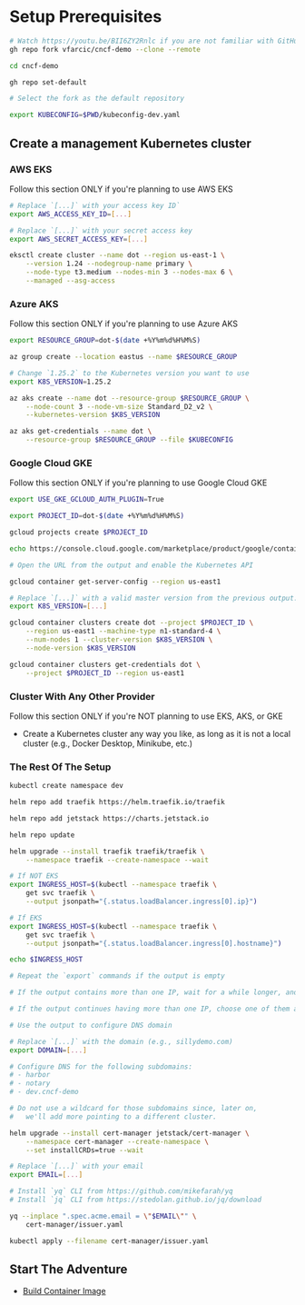 # Setup Prerequisites

```bash
# Watch https://youtu.be/BII6ZY2Rnlc if you are not familiar with GitHub CLI
gh repo fork vfarcic/cncf-demo --clone --remote

cd cncf-demo

gh repo set-default

# Select the fork as the default repository

export KUBECONFIG=$PWD/kubeconfig-dev.yaml
```

## Create a management Kubernetes cluster

### AWS EKS

Follow this section ONLY if you're planning to use AWS EKS

```bash
# Replace `[...]` with your access key ID`
export AWS_ACCESS_KEY_ID=[...]

# Replace `[...]` with your secret access key
export AWS_SECRET_ACCESS_KEY=[...]

eksctl create cluster --name dot --region us-east-1 \
    --version 1.24 --nodegroup-name primary \
    --node-type t3.medium --nodes-min 3 --nodes-max 6 \
    --managed --asg-access
```

### Azure AKS

Follow this section ONLY if you're planning to use Azure AKS

```bash
export RESOURCE_GROUP=dot-$(date +%Y%m%d%H%M%S)

az group create --location eastus --name $RESOURCE_GROUP

# Change `1.25.2` to the Kubernetes version you want to use
export K8S_VERSION=1.25.2

az aks create --name dot --resource-group $RESOURCE_GROUP \
    --node-count 3 --node-vm-size Standard_D2_v2 \
    --kubernetes-version $K8S_VERSION

az aks get-credentials --name dot \
    --resource-group $RESOURCE_GROUP --file $KUBECONFIG
```

### Google Cloud GKE

Follow this section ONLY if you're planning to use Google Cloud GKE

```bash
export USE_GKE_GCLOUD_AUTH_PLUGIN=True

export PROJECT_ID=dot-$(date +%Y%m%d%H%M%S)

gcloud projects create $PROJECT_ID

echo https://console.cloud.google.com/marketplace/product/google/container.googleapis.com?project=$PROJECT_ID

# Open the URL from the output and enable the Kubernetes API

gcloud container get-server-config --region us-east1

# Replace `[...]` with a valid master version from the previous output.
export K8S_VERSION=[...]

gcloud container clusters create dot --project $PROJECT_ID \
    --region us-east1 --machine-type n1-standard-4 \
    --num-nodes 1 --cluster-version $K8S_VERSION \
    --node-version $K8S_VERSION

gcloud container clusters get-credentials dot \
    --project $PROJECT_ID --region us-east1
```

### Cluster With Any Other Provider

Follow this section ONLY if you're NOT planning to use EKS, AKS, or GKE

* Create a Kubernetes cluster any way you like, as long as it is not a local cluster (e.g., Docker Desktop, Minikube, etc.)

### The Rest Of The Setup

```bash
kubectl create namespace dev

helm repo add traefik https://helm.traefik.io/traefik

helm repo add jetstack https://charts.jetstack.io

helm repo update

helm upgrade --install traefik traefik/traefik \
    --namespace traefik --create-namespace --wait

# If NOT EKS
export INGRESS_HOST=$(kubectl --namespace traefik \
    get svc traefik \
    --output jsonpath="{.status.loadBalancer.ingress[0].ip}")

# If EKS
export INGRESS_HOST=$(kubectl --namespace traefik \
    get svc traefik \
    --output jsonpath="{.status.loadBalancer.ingress[0].hostname}")

echo $INGRESS_HOST

# Repeat the `export` commands if the output is empty

# If the output contains more than one IP, wait for a while longer, and repeat the `export` commands.

# If the output continues having more than one IP, choose one of them and execute `export INGRESS_HOST=[...]` with `[...]` being the selected IP.

# Use the output to configure DNS domain

# Replace `[...]` with the domain (e.g., sillydemo.com)
export DOMAIN=[...]

# Configure DNS for the following subdomains:
# - harbor
# - notary
# - dev.cncf-demo

# Do not use a wildcard for those subdomains since, later on,
#   we'll add more pointing to a different cluster.

helm upgrade --install cert-manager jetstack/cert-manager \
    --namespace cert-manager --create-namespace \
    --set installCRDs=true --wait

# Replace `[...]` with your email
export EMAIL=[...]

# Install `yq` CLI from https://github.com/mikefarah/yq
# Install `jq` CLI from https://stedolan.github.io/jq/download

yq --inplace ".spec.acme.email = \"$EMAIL\"" \
    cert-manager/issuer.yaml

kubectl apply --filename cert-manager/issuer.yaml
```

## Start The Adventure

* [Build Container Image](../build-container-image/story.md)